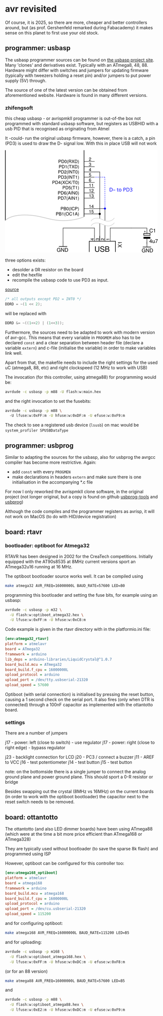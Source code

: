 # avr revisited

Of course, it is 2025, so there are more, cheaper and better controllers around, but (as prof. Gershenfeld remarked during Fabacademy) it makes sense on this planet to first use your old stock. 

## programmer: usbasp

The usbasp programmer sources can be found on [the usbasp project site](https://fischl.de/usbasp/). Many 'clones' and derivatives exist. Typically with an ATmega8, 48, 88. Hardware might differ with switches and jumpers for updating firmware (typically with tweezers holding a reset pin) and/or jumpers to put power supply (5V) through. 

The source of one of the latest version can be obtained from aforementioned website. Hardware is found in many different versions. 

### zhifengsoft

this cheap usbasp - or avrispmkII programmer is out-of-the box not programmed with standard usbasp software, but registers as USBHID with a usb PID that is recognised as originating from Atmel

It -could- run the original usbasp firmware, however, there is a catch, a pin (PD3) is used to draw the D- signal low. With this in place USB will not work

![PD3](usbasp/zhifengsoft/zhifengsoft-schematic-diff.png)

three options exists: 
- desolder a 0R resistor on the board
- edit the hexfile
- recompile the usbasp code to use PD3 as input. 

[source](https://irq5.io/2017/07/25/making-usbasp-chinese-clones-usable/)

```c
/* all outputs except PD2 = INT0 */
DDRD = ~(1 << 2);
```

will be replaced with

```c
DDRD &= ~((1<<2) | (1<<3));
```

Furthermore, the sources need to be adapted to work with modern version of avr-gcc. This means that every variable in `PROGMEM` also has to be declared `const` and a clear separation between header file (declare a variable `extern`) and c-file (initialise the variable) in order to make variables link well. 

Apart from that, the makefile needs to include the right settings for the used uC (atmega8, 88, etc) and right clockspeed (12 MHz to work with USB)

The invocation (for this controller, using atmega88) for programming would be: 

```bash 
avrdude -c usbasp -p m88 -U flash:w:main.hex 
```

and the right invocation to set the fusebits: 

```bash
avrdude -c usbasp -p m88 \                   
  -U lfuse:w:0xFF:m -U hfuse:w:0xDF:m -U efuse:w:0xF9:m
```

The check to see a registered usb device (`lsusb`) on mac would be `system_profiler SPUSBDataType`

## programmer: usbprog

Similar to adapting the sources for the usbasp, also for usbprog the avrgcc compiler has become more restrictive. Again: 
- add `const` with every `PROGMEN`
- make declarations in headers `extern` and make sure there is one initialisation in the accompanying *.c file

For now I only reworked the avrispmkII clone software, in the original project (not longer original, but a copy is found on github [usbprog-tools](https://github.com/bwalle/usbprog-tools)  and [usbprog](https://github.com/ykhalyavin/usbprog))

Although the code compiles and the programmer registers as avrisp, it will not work on MacOS (to do with HID/device registration)

## board: rtavr
### bootloader: optiboot for Atmega32

RTAVR has been designed in 2002 for the CreaTech competitions. Initially equipped with the AT90s8535 at 8MHz current versions sport an ATmega32u16 running at 16 MHz.

The optiboot bootloader source works well. It can be compiled using 

```bash
make atmega32 AVR_FREQ=16000000L BAUD_RATE=57600 LED=B0
```

programming this bootloader and setting the fuse bits, for example using an usbasp:

```bash
avrdude -c usbasp -p m32 \
  -U flash:w:optiboot_atmega32.hex \
  -U lfuse:w:0xFF:m -U hfuse:w:0xC8:m
```

Code example is given in the rtavr directory with in the platformio.ini file:

```ini
[env:atmega32_rtavr]
platform = atmelavr
board = ATmega32
framework = arduino
lib_deps = arduino-libraries/LiquidCrystal@^1.0.7
board_build.mcu = ATmega32
board_build.f_cpu = 16000000L
upload_protocol = arduino
upload_port = /dev/tty.usbserial-21320
upload_speed = 57600
```

Optiboot (with serial connection) is initialised by pressing the reset button, causing a 1 second check on the serial port. It also fires (only when DTR is connected) through a 100nF capacitor as implemented with the ottantotto board.

### settings

There are a number of jumpers 

j17 - power: left (close to switch) - use regulator
j17 - power: right (close to right edge) - bypass regulator

j23 - backlight connection for LCD
j20 - PC3 / connect a buzzer
j11 - AREF to VCC
j16 - test potentiometer
j14 - test button
j15 - test button

note: on the bottomside there is a single jumper to connect the analog ground plane and power ground plane. This should sport a 0-R resistor or bridge

Besides swapping out the crystal (8MHz vs 16MHz) on the current boards (in order to work with the optiboot bootloader) the capacitor next to the reset switch needs to be removed. 

## board: ottantotto

The ottantotto (and also LED dimmer boards) have been using ATmega88 (which were at the time a bit more price efficient than ATmega168 or ATmega328)

They are typically used without bootloader (to save the sparse 8k flash) and programmed using ISP

However, optiboot can be configured for this controller too: 

```ini
[env:atmega168_optiboot]
platform = atmelavr
board = atmega168
framework = arduino
board_build.mcu = atmega168
board_build.f_cpu = 16000000L
upload_protocol = arduino
upload_port = /dev/cu.usbserial-21320
upload_speed = 115200
```

and for configuring optiboot: 

```bash
make atmega168 AVR_FREQ=16000000L BAUD_RATE=115200 LED=B5
```

and for uploading:

```bash
avrdude -c usbasp -p m168 \
  -U flash:w:optiboot_atmega168.hex \
  -U lfuse:w:0xFF:m -U hfuse:w:0xDC:m -U efuse:w:0xF8:m
```


(or for an 88 version)
```bash
make atmega88 AVR_FREQ=16000000L BAUD_RATE=57600 LED=B5
```

and 

```bash
avrdude -c usbasp -p m88 \
  -U flash:w:optiboot_atmega88.hex \
  -U lfuse:w:0xE2:m -U hfuse:w:0xDC:m -U efuse:w:0xF9:m
```

